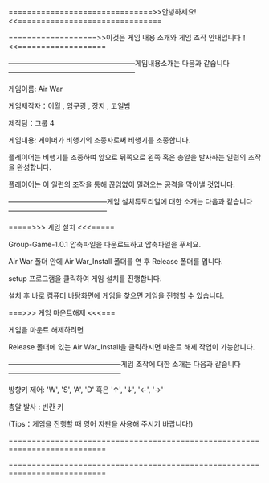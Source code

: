 
===============================>>안녕하세요!<<===============================

===================>>이것은 게임 내용 소개와 게임 조작 안내입니다！<<===================

——————————————————게임내용소개는 다음과 같습니다——————————————————

게임이름: Air War

게임제작자：이월 , 임구굉 , 장지 , 고일범 

제작팀：그룹 4

게임내용: 게이머가 비행기의 조종자로써 비행기를 조종합니다.

플레이어는 비행기를 조종하여 앞으로 뒤쪽으로 왼쪽 혹은 총알을 발사하는 일련의 조작을 완성합니다.
   
플레이어는 이 일련의 조작을 통해 끊임없이 밀려오는 공격을 막아낼 것입니다.

——————————————게임 설치튜토리얼에 대한 소개는 다음과 같습니다——————————————

=====>>> 게임 설치 <<<=====

Group-Game-1.0.1 압축파일을 다운로드하고 압축파일을 푸세요.

Air War 폴더 안에 Air War_Install 폴더를 연 후 Release 폴더를 엽니다.

setup 프로그램을 클릭하여 게임 설치를 진행합니다.

설치 후 바로 컴퓨터 바탕화면에 게임을 찾으면 게임을 진행할 수 있습니다.

===>>> 게임 마운트해제 <<<===

게임을 마운트 해제하려면

Release 폴더에 있는 Air War_Install을 클릭하시면 마운트 해제 작업이 가능합니다.

————————————————게임 조작에 대한 소개는 다음과 같습니다————————————————

방향키 제어: 'W', 'S', 'A', 'D' 혹은 '↑', '↓', '←', '→'

총알 발사  : 빈칸 키

(Tips：게임을 진행할 때 영어 자판을 사용해 주시기 바랍니다!)

===========================================================================

===========================================================================

